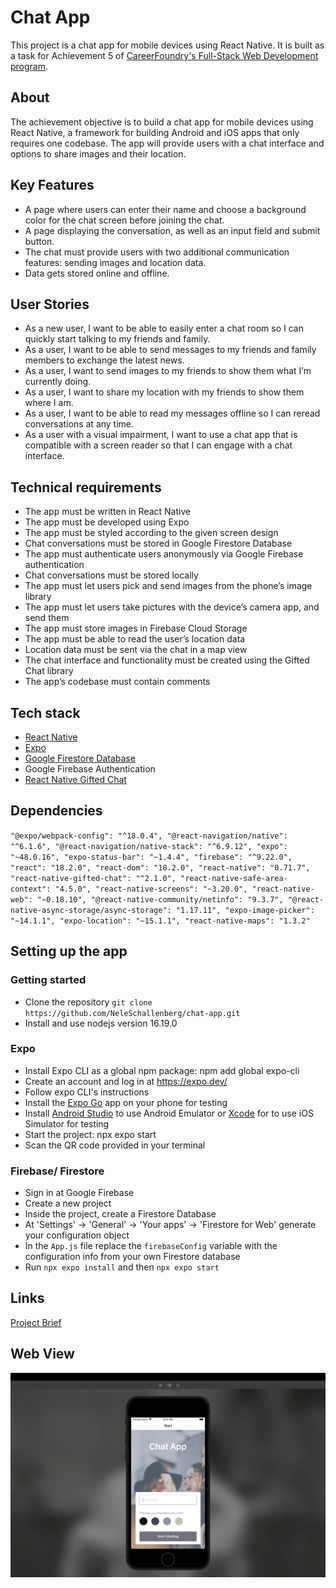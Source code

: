 # Chat App

This project is a chat app for mobile devices using React Native.
It is built as a task for Achievement 5 of [CareerFoundry's Full-Stack Web Development program](https://careerfoundry.com/en/courses/become-a-web-developer).

## About

The achievement objective is to build a chat app for mobile devices using React Native, a framework for building Android and iOS apps that only requires one codebase. The app will provide users with a chat interface and options to share images and their location.

## Key Features

-   A page where users can enter their name and choose a background color for the chat screen before joining the chat.
-   A page displaying the conversation, as well as an input field and submit button.
-   The chat must provide users with two additional communication features: sending images
    and location data.
-   Data gets stored online and offline.

## User Stories

-   As a new user, I want to be able to easily enter a chat room so I can quickly start talking to my friends and family.
-   As a user, I want to be able to send messages to my friends and family members to exchange the latest news.
-   As a user, I want to send images to my friends to show them what I’m currently doing.
-   As a user, I want to share my location with my friends to show them where I am.
-   As a user, I want to be able to read my messages offline so I can reread conversations at any
    time.
-   As a user with a visual impairment, I want to use a chat app that is compatible with a screen
    reader so that I can engage with a chat interface.

## Technical requirements

-   The app must be written in React Native
-   The app must be developed using Expo
-   The app must be styled according to the given screen design
-   Chat conversations must be stored in Google Firestore Database
-   The app must authenticate users anonymously via Google Firebase authentication
-   Chat conversations must be stored locally
-   The app must let users pick and send images from the phone’s image library
-   The app must let users take pictures with the device’s camera app, and send them
-   The app must store images in Firebase Cloud Storage
-   The app must be able to read the user’s location data
-   Location data must be sent via the chat in a map view
-   The chat interface and functionality must be created using the Gifted Chat library
-   The app’s codebase must contain comments

## Tech stack

-   [React Native](https://reactnative.dev/)
-   [Expo](https://expo.dev/)
-   [Google Firestore Database](https://firebase.google.com/)
-   Google Firebase Authentication
-   [React Native Gifted Chat](https://github.com/FaridSafi/react-native-gifted-chat)

## Dependencies

`"@expo/webpack-config": "^18.0.4",
"@react-navigation/native": "^6.1.6",
"@react-navigation/native-stack": "^6.9.12",
"expo": "~48.0.16",
"expo-status-bar": "~1.4.4",
"firebase": "^9.22.0",
"react": "18.2.0",
"react-dom": "18.2.0",
"react-native": "0.71.7",
"react-native-gifted-chat": "^2.1.0",
"react-native-safe-area-context": "4.5.0",
"react-native-screens": "~3.20.0",
"react-native-web": "~0.18.10",
"@react-native-community/netinfo": "9.3.7",
"@react-native-async-storage/async-storage": "1.17.11",
"expo-image-picker": "~14.1.1",
"expo-location": "~15.1.1",
"react-native-maps": "1.3.2"`

## Setting up the app

### Getting started

-   Clone the repository `git clone https://github.com/NeleSchallenberg/chat-app.git`
-   Install and use nodejs version 16.19.0

### Expo

-   Install Expo CLI as a global npm package: npm add global expo-cli
-   Create an account and log in at https://expo.dev/
-   Follow expo CLI's instructions
-   Install the [Expo Go](https://expo.dev/client) app on your phone for testing
-   Install [Android Studio](https://developer.android.com/studio) to use Android Emulator or [Xcode](https://apps.apple.com/de/app/xcode/id497799835?mt=12) for to use iOS Simulator for testing
-   Start the project: npx expo start
-   Scan the QR code provided in your terminal

### Firebase/ Firestore

-   Sign in at Google Firebase
-   Create a new project
-   Inside the project, create a Firestore Database
-   At 'Settings' -> 'General' -> 'Your apps' -> 'Firestore for Web' generate your configuration object
-   In the `App.js` file replace the `firebaseConfig` variable with the configuration info from your own Firestore database
-   Run `npx expo install` and then `npx expo start`

## Links

[Project Brief](https://images.careerfoundry.com/public/courses/fullstack-immersion/full-stack-project-briefs/A5-Project-Brief-Mar2023.pdf)

## Web View

![Meet App web view](https://github.com/NeleSchallenberg/chat-app/blob/main/assets/screenshot.png)

```

```
